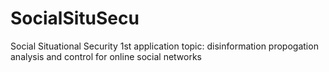 # SocialSituSecu
Social Situational Security 1st application topic: disinformation propogation analysis and control for online social networks
